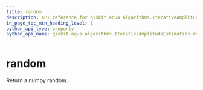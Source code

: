 ```yaml
---
title: random
description: API reference for qiskit.aqua.algorithms.IterativeAmplitudeEstimation.random
in_page_toc_min_heading_level: 1
python_api_type: property
python_api_name: qiskit.aqua.algorithms.IterativeAmplitudeEstimation.random
---
```


# random

Return a numpy random.

